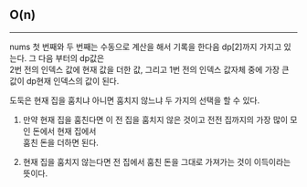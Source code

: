 ## O(n)

---

nums 첫 번째와 두 번째는 수동으로 계산을 해서 기록을 한다음 dp[2]까지 가지고 있는다. 그 다음 부터의 dp값은  
2번 전의 인덱스 값에 현재 값을 더한 값, 그리고 1번 전의 인덱스 값자체 중에 가장 큰 값이 dp현재 인덱스의 값이 된다.

도둑은 현재 집을 훔치냐 아니면 훔치지 않느냐 두 가지의 선택을 할 수 있다.

1. 만약 현재 집을 훔친다면 이 전 집을 훔치지 않은 것이고 전전 집까지의 가장 많이 모인 돈에서 현재 집에서  
   훔친 돈을 더하면 된다.

2. 현재 집을 훔치지 않는다면 전 집에서 훔친 돈을 그대로 가져가는 것이 이득이라는 뜻이다.
